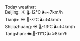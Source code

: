 Today weather:  
Beijing: ☀️   🌡️-12°C 🌬️↓7km/h  
Tianjin: ☀️   🌡️-8°C 🌬️↓4km/h  
Shijiazhuang: ☀️   🌡️-13°C 🌬️↓4km/h  
Tangshan: ☁️   🌡️-11°C 🌬️↘8km/h  

